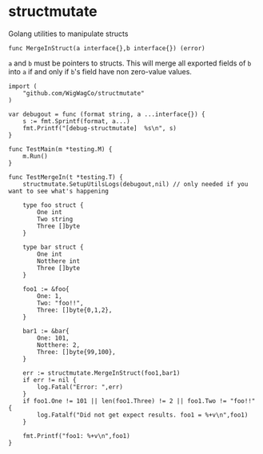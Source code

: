 # structmutate
Golang utilities to manipulate structs

`func MergeInStruct(a interface{},b interface{}) (error)`

`a` and `b` must be pointers to structs. This will merge all exported fields of `b` into `a` if and only if `b`'s field have non zero-value values.

```
import (
    "github.com/WigWagCo/structmutate"
)

var debugout = func (format string, a ...interface{}) {
    s := fmt.Sprintf(format, a...)
    fmt.Printf("[debug-structmutate]  %s\n", s)
}

func TestMain(m *testing.M) {
    m.Run()
}

func TestMergeIn(t *testing.T) {
    structmutate.SetupUtilsLogs(debugout,nil) // only needed if you want to see what's happening

    type foo struct {
        One int
        Two string
        Three []byte
    }

    type bar struct {
        One int
        Notthere int
        Three []byte
    }

    foo1 := &foo{
        One: 1,
        Two: "foo!!",
        Three: []byte{0,1,2},
    }

    bar1 := &bar{
        One: 101,
        Notthere: 2,
        Three: []byte{99,100},
    }

    err := structmutate.MergeInStruct(foo1,bar1)
    if err != nil {
        log.Fatal("Error: ",err)
    }
    if foo1.One != 101 || len(foo1.Three) != 2 || foo1.Two != "foo!!" {
        log.Fatalf("Did not get expect results. foo1 = %+v\n",foo1)
    }

    fmt.Printf("foo1: %+v\n",foo1)
}
```
